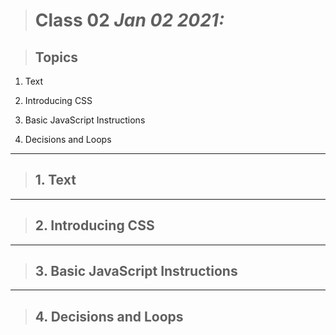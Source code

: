 > # Class 02 *Jan 02 2021:*

> ## Topics

   1. Text
    
   2. Introducing CSS
    
   3. Basic JavaScript Instructions
    
   4. Decisions and Loops
    
   
---

> ## 1. Text

---

> ## 2. Introducing CSS

---

> ## 3. Basic JavaScript Instructions

---

> ## 4. Decisions and Loops
